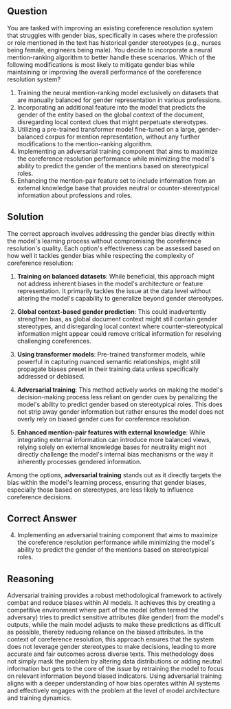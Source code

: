 ## Question
You are tasked with improving an existing coreference resolution system that struggles with gender bias, specifically in cases where the profession or role mentioned in the text has historical gender stereotypes (e.g., nurses being female, engineers being male). You decide to incorporate a neural mention-ranking algorithm to better handle these scenarios. Which of the following modifications is most likely to mitigate gender bias while maintaining or improving the overall performance of the coreference resolution system?

1. Training the neural mention-ranking model exclusively on datasets that are manually balanced for gender representation in various professions.
2. Incorporating an additional feature into the model that predicts the gender of the entity based on the global context of the document, disregarding local context clues that might perpetuate stereotypes.
3. Utilizing a pre-trained transformer model fine-tuned on a large, gender-balanced corpus for mention representation, without any further modifications to the mention-ranking algorithm.
4. Implementing an adversarial training component that aims to maximize the coreference resolution performance while minimizing the model's ability to predict the gender of the mentions based on stereotypical roles.
5. Enhancing the mention-pair feature set to include information from an external knowledge base that provides neutral or counter-stereotypical information about professions and roles.

## Solution
The correct approach involves addressing the gender bias directly within the model's learning process without compromising the coreference resolution's quality. Each option's effectiveness can be assessed based on how well it tackles gender bias while respecting the complexity of coreference resolution:

1. **Training on balanced datasets**: While beneficial, this approach might not address inherent biases in the model's architecture or feature representation. It primarily tackles the issue at the data level without altering the model's capability to generalize beyond gender stereotypes.

2. **Global context-based gender prediction**: This could inadvertently strengthen bias, as global document context might still contain gender stereotypes, and disregarding local context where counter-stereotypical information might appear could remove critical information for resolving challenging coreferences.

3. **Using transformer models**: Pre-trained transformer models, while powerful in capturing nuanced semantic relationships, might still propagate biases preset in their training data unless specifically addressed or debiased.

4. **Adversarial training**: This method actively works on making the model's decision-making process less reliant on gender cues by penalizing the model's ability to predict gender based on stereotypical roles. This does not strip away gender information but rather ensures the model does not overly rely on biased gender cues for coreference resolution.

5. **Enhanced mention-pair features with external knowledge**: While integrating external information can introduce more balanced views, relying solely on external knowledge bases for neutrality might not directly challenge the model's internal bias mechanisms or the way it inherently processes gendered information.

Among the options, **adversarial training** stands out as it directly targets the bias within the model's learning process, ensuring that gender biases, especially those based on stereotypes, are less likely to influence coreference decisions.

## Correct Answer
4. Implementing an adversarial training component that aims to maximize the coreference resolution performance while minimizing the model's ability to predict the gender of the mentions based on stereotypical roles.

## Reasoning
Adversarial training provides a robust methodological framework to actively combat and reduce biases within AI models. It achieves this by creating a competitive environment where part of the model (often termed the adversary) tries to predict sensitive attributes (like gender) from the model's outputs, while the main model adjusts to make these predictions as difficult as possible, thereby reducing reliance on the biased attributes. In the context of coreference resolution, this approach ensures that the system does not leverage gender stereotypes to make decisions, leading to more accurate and fair outcomes across diverse texts. This methodology does not simply mask the problem by altering data distributions or adding neutral information but gets to the core of the issue by retraining the model to focus on relevant information beyond biased indicators. Using adversarial training aligns with a deeper understanding of how bias operates within AI systems and effectively engages with the problem at the level of model architecture and training dynamics.